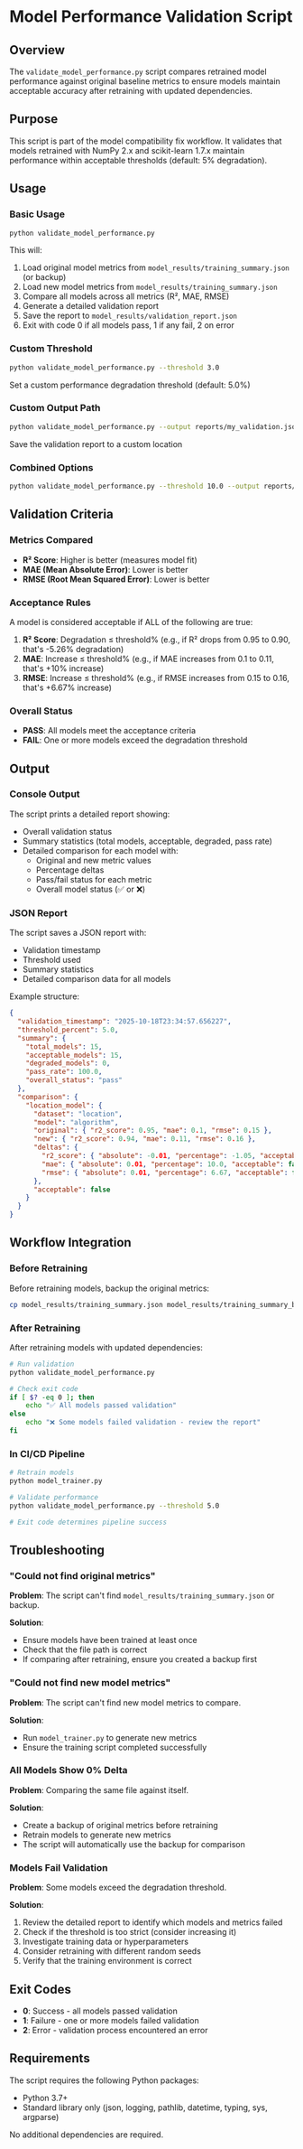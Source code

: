 # Model Performance Validation Script

## Overview

The `validate_model_performance.py` script compares retrained model performance against original baseline metrics to ensure models maintain acceptable accuracy after retraining with updated dependencies.

## Purpose

This script is part of the model compatibility fix workflow. It validates that models retrained with NumPy 2.x and scikit-learn 1.7.x maintain performance within acceptable thresholds (default: 5% degradation).

## Usage

### Basic Usage

```bash
python validate_model_performance.py
```

This will:
1. Load original model metrics from `model_results/training_summary.json` (or backup)
2. Load new model metrics from `model_results/training_summary.json`
3. Compare all models across all metrics (R², MAE, RMSE)
4. Generate a detailed validation report
5. Save the report to `model_results/validation_report.json`
6. Exit with code 0 if all models pass, 1 if any fail, 2 on error

### Custom Threshold

```bash
python validate_model_performance.py --threshold 3.0
```

Set a custom performance degradation threshold (default: 5.0%)

### Custom Output Path

```bash
python validate_model_performance.py --output reports/my_validation.json
```

Save the validation report to a custom location

### Combined Options

```bash
python validate_model_performance.py --threshold 10.0 --output reports/lenient_validation.json
```

## Validation Criteria

### Metrics Compared

- **R² Score**: Higher is better (measures model fit)
- **MAE (Mean Absolute Error)**: Lower is better
- **RMSE (Root Mean Squared Error)**: Lower is better

### Acceptance Rules

A model is considered acceptable if ALL of the following are true:

1. **R² Score**: Degradation ≤ threshold% (e.g., if R² drops from 0.95 to 0.90, that's -5.26% degradation)
2. **MAE**: Increase ≤ threshold% (e.g., if MAE increases from 0.1 to 0.11, that's +10% increase)
3. **RMSE**: Increase ≤ threshold% (e.g., if RMSE increases from 0.15 to 0.16, that's +6.67% increase)

### Overall Status

- **PASS**: All models meet the acceptance criteria
- **FAIL**: One or more models exceed the degradation threshold

## Output

### Console Output

The script prints a detailed report showing:
- Overall validation status
- Summary statistics (total models, acceptable, degraded, pass rate)
- Detailed comparison for each model with:
  - Original and new metric values
  - Percentage deltas
  - Pass/fail status for each metric
  - Overall model status (✅ or ❌)

### JSON Report

The script saves a JSON report with:
- Validation timestamp
- Threshold used
- Summary statistics
- Detailed comparison data for all models

Example structure:
```json
{
  "validation_timestamp": "2025-10-18T23:34:57.656227",
  "threshold_percent": 5.0,
  "summary": {
    "total_models": 15,
    "acceptable_models": 15,
    "degraded_models": 0,
    "pass_rate": 100.0,
    "overall_status": "pass"
  },
  "comparison": {
    "location_model": {
      "dataset": "location",
      "model": "algorithm",
      "original": { "r2_score": 0.95, "mae": 0.1, "rmse": 0.15 },
      "new": { "r2_score": 0.94, "mae": 0.11, "rmse": 0.16 },
      "deltas": {
        "r2_score": { "absolute": -0.01, "percentage": -1.05, "acceptable": true },
        "mae": { "absolute": 0.01, "percentage": 10.0, "acceptable": false },
        "rmse": { "absolute": 0.01, "percentage": 6.67, "acceptable": false }
      },
      "acceptable": false
    }
  }
}
```

## Workflow Integration

### Before Retraining

Before retraining models, backup the original metrics:

```bash
cp model_results/training_summary.json model_results/training_summary_backup.json
```

### After Retraining

After retraining models with updated dependencies:

```bash
# Run validation
python validate_model_performance.py

# Check exit code
if [ $? -eq 0 ]; then
    echo "✅ All models passed validation"
else
    echo "❌ Some models failed validation - review the report"
fi
```

### In CI/CD Pipeline

```bash
# Retrain models
python model_trainer.py

# Validate performance
python validate_model_performance.py --threshold 5.0

# Exit code determines pipeline success
```

## Troubleshooting

### "Could not find original metrics"

**Problem**: The script can't find `model_results/training_summary.json` or backup.

**Solution**: 
- Ensure models have been trained at least once
- Check that the file path is correct
- If comparing after retraining, ensure you created a backup first

### "Could not find new model metrics"

**Problem**: The script can't find new model metrics to compare.

**Solution**:
- Run `model_trainer.py` to generate new metrics
- Ensure the training script completed successfully

### All Models Show 0% Delta

**Problem**: Comparing the same file against itself.

**Solution**:
- Create a backup of original metrics before retraining
- Retrain models to generate new metrics
- The script will automatically use the backup for comparison

### Models Fail Validation

**Problem**: Some models exceed the degradation threshold.

**Solution**:
1. Review the detailed report to identify which models and metrics failed
2. Check if the threshold is too strict (consider increasing it)
3. Investigate training data or hyperparameters
4. Consider retraining with different random seeds
5. Verify that the training environment is correct

## Exit Codes

- **0**: Success - all models passed validation
- **1**: Failure - one or more models failed validation
- **2**: Error - validation process encountered an error

## Requirements

The script requires the following Python packages:
- Python 3.7+
- Standard library only (json, logging, pathlib, datetime, typing, sys, argparse)

No additional dependencies are required.
